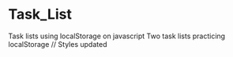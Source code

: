 # Task_List
Task lists using localStorage on javascript
Two task lists practicing localStorage // Styles updated

